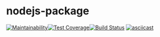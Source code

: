 # nodejs-package

[![Maintainability](https://api.codeclimate.com/v1/badges/bc8014f60aa65918bace/maintainability)](https://codeclimate.com/github/k4r1s0n/project-lvl1-s328/maintainability)[![Test Coverage](https://api.codeclimate.com/v1/badges/bc8014f60aa65918bace/test_coverage)](https://codeclimate.com/github/k4r1s0n/project-lvl1-s328/test_coverage)[![Build Status](https://travis-ci.org/k4r1s0n/project-lvl1-s328.svg?branch=master)](https://travis-ci.org/k4r1s0n/project-lvl1-s328)
[![asciicast](https://asciinema.org/a/1PNSHWbg58icxRnowtoOjKIOq7)](https://asciinema.org/a/PNSHWbg58icxRnowtoOjKIOq7)